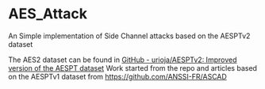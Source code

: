 # AES_Attack
An Simple implementation of Side Channel attacks based on the AESPTv2 dataset

The AES2 dataset can be found in [GitHub - urioja/AESPTv2: Improved version of the AESPT dataset](https://github.com/urioja/AESPTv2)
Work started from the repo and articles based on the AESPTv1 dataset  from https://github.com/ANSSI-FR/ASCAD
